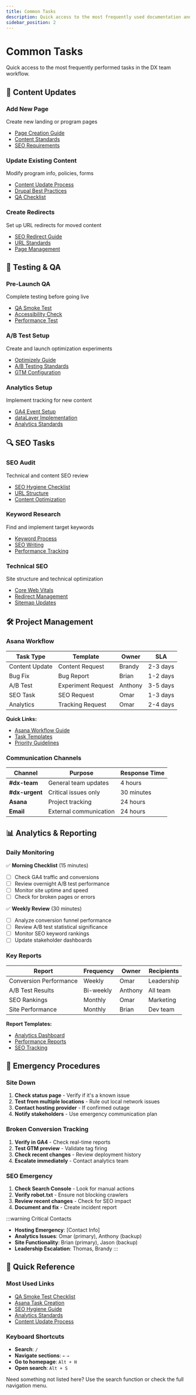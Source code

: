 ```yaml
---
title: Common Tasks
description: Quick access to the most frequently used documentation and procedures
sidebar_position: 2
---
```


# Common Tasks

Quick access to the most frequently performed tasks in the DX team workflow.

## 🔄 Content Updates

<div class="grid-container quick-links">
  <div class="grid-card">
    <h3>Add New Page</h3>
    <p>Create new landing or program pages</p>
    <ul>
      <li><a href="/guides/page-changes">Page Creation Guide</a></li>
      <li><a href="/guides/content-standards">Content Standards</a></li>
      <li><a href="/guides/seo-hygiene">SEO Requirements</a></li>
    </ul>
  </div>
  
  <div class="grid-card">
    <h3>Update Existing Content</h3>
    <p>Modify program info, policies, forms</p>
    <ul>
      <li><a href="/content-updates">Content Update Process</a></li>
      <li><a href="/guides/drupal-standards">Drupal Best Practices</a></li>
      <li><a href="/guides/qa-smoke-test">QA Checklist</a></li>
    </ul>
  </div>
  
  <div class="grid-card">
    <h3>Create Redirects</h3>
    <p>Set up URL redirects for moved content</p>
    <ul>
      <li><a href="/guides/seo-redirects">SEO Redirect Guide</a></li>
      <li><a href="/canonical-links-url-taxonomy">URL Standards</a></li>
      <li><a href="/guides/page-changes">Page Management</a></li>
    </ul>
  </div>
</div>

## 🧪 Testing & QA

<div class="grid-container quick-links">
  <div class="grid-card">
    <h3>Pre-Launch QA</h3>
    <p>Complete testing before going live</p>
    <ul>
      <li><a href="/guides/qa-smoke-test">QA Smoke Test</a></li>
      <li><a href="/guides/accessibility">Accessibility Check</a></li>
      <li><a href="/guides/performance-web-vitals">Performance Test</a></li>
    </ul>
  </div>
  
  <div class="grid-card">
    <h3>A/B Test Setup</h3>
    <p>Create and launch optimization experiments</p>
    <ul>
      <li><a href="/guides/optimizely-tests">Optimizely Guide</a></li>
      <li><a href="/ab-testing">A/B Testing Standards</a></li>
      <li><a href="/gtm-configuration-datalayer">GTM Configuration</a></li>
    </ul>
  </div>
  
  <div class="grid-card">
    <h3>Analytics Setup</h3>
    <p>Implement tracking for new content</p>
    <ul>
      <li><a href="/ga4-setup-event-tracking">GA4 Event Setup</a></li>
      <li><a href="/gtm-configuration-datalayer">dataLayer Implementation</a></li>
      <li><a href="/analytics-standards">Analytics Standards</a></li>
    </ul>
  </div>
</div>

## 🔍 SEO Tasks

<div class="grid-container quick-links">
  <div class="grid-card">
    <h3>SEO Audit</h3>
    <p>Technical and content SEO review</p>
    <ul>
      <li><a href="/guides/seo-hygiene">SEO Hygiene Checklist</a></li>
      <li><a href="/canonical-links-url-taxonomy">URL Structure</a></li>
      <li><a href="/guides/content-standards">Content Optimization</a></li>
    </ul>
  </div>
  
  <div class="grid-card">
    <h3>Keyword Research</h3>
    <p>Find and implement target keywords</p>
    <ul>
      <li><a href="/guides/seo-hygiene#keyword-research">Keyword Process</a></li>
      <li><a href="/guides/content-standards#seo-writing">SEO Writing</a></li>
      <li><a href="/analytics-standards">Performance Tracking</a></li>
    </ul>
  </div>
  
  <div class="grid-card">
    <h3>Technical SEO</h3>
    <p>Site structure and technical optimization</p>
    <ul>
      <li><a href="/guides/performance-web-vitals">Core Web Vitals</a></li>
      <li><a href="/guides/seo-redirects">Redirect Management</a></li>
      <li><a href="/sitemap">Sitemap Updates</a></li>
    </ul>
  </div>
</div>

## 🛠 Project Management

### Asana Workflow

| Task Type | Template | Owner | SLA |
|-----------|----------|-------|-----|
| Content Update | Content Request | Brandy | 2-3 days |
| Bug Fix | Bug Report | Brian | 1-2 days |
| A/B Test | Experiment Request | Anthony | 3-5 days |
| SEO Task | SEO Request | Omar | 1-3 days |
| Analytics | Tracking Request | Omar | 2-4 days |

**Quick Links:**
- [Asana Workflow Guide](/asana)
- [Task Templates](/request-information-form)
- [Priority Guidelines](/day-to-day-ops)

### Communication Channels

| Channel | Purpose | Response Time |
|---------|---------|---------------|
| **#dx-team** | General team updates | 4 hours |
| **#dx-urgent** | Critical issues only | 30 minutes |
| **Asana** | Project tracking | 24 hours |
| **Email** | External communication | 24 hours |

## 📊 Analytics & Reporting

### Daily Monitoring

✅ **Morning Checklist** (15 minutes)
- [ ] Check GA4 traffic and conversions
- [ ] Review overnight A/B test performance
- [ ] Monitor site uptime and speed
- [ ] Check for broken pages or errors

✅ **Weekly Review** (30 minutes)
- [ ] Analyze conversion funnel performance
- [ ] Review A/B test statistical significance
- [ ] Monitor SEO keyword rankings
- [ ] Update stakeholder dashboards

### Key Reports

| Report | Frequency | Owner | Recipients |
|--------|-----------|-------|------------|
| Conversion Performance | Weekly | Omar | Leadership |
| A/B Test Results | Bi-weekly | Anthony | All team |
| SEO Rankings | Monthly | Omar | Marketing |
| Site Performance | Monthly | Brian | Dev team |

**Report Templates:**
- [Analytics Dashboard](/guides/bigquery)
- [Performance Reports](/enrollment-funnel-kpis)
- [SEO Tracking](/analytics-standards)

## 🚨 Emergency Procedures

### Site Down
1. **Check status page** - Verify if it's a known issue
2. **Test from multiple locations** - Rule out local network issues
3. **Contact hosting provider** - If confirmed outage
4. **Notify stakeholders** - Use emergency communication plan

### Broken Conversion Tracking
1. **Verify in GA4** - Check real-time reports
2. **Test GTM preview** - Validate tag firing
3. **Check recent changes** - Review deployment history
4. **Escalate immediately** - Contact analytics team

### SEO Emergency
1. **Check Search Console** - Look for manual actions
2. **Verify robot.txt** - Ensure not blocking crawlers
3. **Review recent changes** - Check for SEO impact
4. **Document and fix** - Create incident report

:::warning Critical Contacts
- **Hosting Emergency**: [Contact Info]
- **Analytics Issues**: Omar (primary), Anthony (backup)
- **Site Functionality**: Brian (primary), Jason (backup)
- **Leadership Escalation**: Thomas, Brandy
:::

## 🔗 Quick Reference

### Most Used Links
- [QA Smoke Test Checklist](/guides/qa-smoke-test)
- [Asana Task Creation](/asana)
- [SEO Hygiene Guide](/guides/seo-hygiene)
- [Analytics Standards](/analytics-standards)
- [Content Update Process](/content-updates)

### Keyboard Shortcuts
- **Search**: `/` 
- **Navigate sections**: `←` `→`
- **Go to homepage**: `Alt + H`
- **Open search**: `Alt + S`

Need something not listed here? Use the search function or check the full navigation menu.

